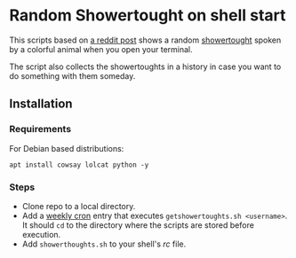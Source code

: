 # Random Showertought on shell start

This scripts based on [a reddit post](https://www.reddit.com/r/linux/comments/4jx4oh/get_a_random_rshowerthoughts_post_as_your_shell/) shows a random [showertought](https://www.reddit.com/r/Showerthoughts/) spoken by a colorful animal when you open your terminal.

The script also collects the showertoughts in a history in case you want to do something with them someday.


## Installation

### Requirements

For Debian based distributions:

`apt install cowsay lolcat python -y`

### Steps

* Clone repo to a local directory.
* Add a [weekly cron](https://www.google.com/search?q=how+to+create+a+weekly+cron&oq=how+to+create+a+weekly+cron) entry that executes `getshowertoughts.sh <username>`. It should `cd` to the directory where the scripts are stored before execution.
* Add `showerthoughts.sh` to your shell's _rc_ file.
